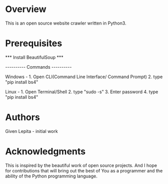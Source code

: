 # Overview

This is an open source website crawler written in Python3. 

# Prerequisites
*** Install BeautifulSoup ***

---------- Commands ----------

Windows - 1. Open CLI(Command Line Interface/ Command Prompt)
	  2. type "pip install bs4"

Linux   - 1. Open Terminal/Shell
	  2. type "sudo -s"
	  3. Enter password
	  4. type "pip install bs4"



# Authors
Given Lepita - initial work


# Acknowledgments

This is inspired by the beautiful work of open source projects. And I hope for contributions that will bring out the best of
You as a programmer and the ability of the Python programming language.
